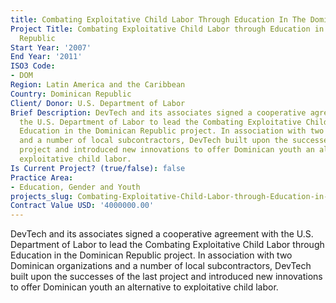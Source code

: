 ```yaml
---
title: Combating Exploitative Child Labor Through Education In The Dominican Republic
Project Title: Combating Exploitative Child Labor through Education in the Dominican
  Republic
Start Year: '2007'
End Year: '2011'
ISO3 Code:
- DOM
Region: Latin America and the Caribbean
Country: Dominican Republic
Client/ Donor: U.S. Department of Labor
Brief Description: DevTech and its associates signed a cooperative agreement with
  the U.S. Department of Labor to lead the Combating Exploitative Child Labor through
  Education in the Dominican Republic project. In association with two Dominican organizations
  and a number of local subcontractors, DevTech built upon the successes of the last
  project and introduced new innovations to offer Dominican youth an alternative to
  exploitative child labor.
Is Current Project? (true/false): false
Practice Area:
- Education, Gender and Youth
projects_slug: Combating-Exploitative-Child-Labor-through-Education-in-the-Dominican-Republic
Contract Value USD: '4000000.00'
---
```


DevTech and its associates signed a cooperative agreement with the U.S. Department of Labor to lead the Combating Exploitative Child Labor through Education in the Dominican Republic project. In association with two Dominican organizations and a number of local subcontractors, DevTech built upon the successes of the last project and introduced new innovations to offer Dominican youth an alternative to exploitative child labor.
